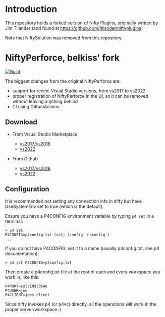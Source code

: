 Introduction
============

This repository holds a forked version of Nifty Plugins, originally written by Jim Tilander (and found at https://github.com/jtilander/niftyplugins)

Note that NiftySolution was removed from this repository.

NiftyPerforce, belkiss' fork
============================

[![Build](https://github.com/belkiss/niftyplugins/actions/workflows/build-and-publish.yml/badge.svg)](https://github.com/belkiss/niftyplugins/actions/workflows/build-and-publish.yml)

The biggest changes from the original NiftyPerforce are:
  * support for recent Visual Studio versions, from vs2017 to vs2022
  * proper registration of NiftyPerforce in the UI, so it can be removed without leaving anything behind
  * CI using GithubActions

Download
--------

* From Visual Studio Marketplace
  - [vs2017/vs2019](https://marketplace.visualstudio.com/items?itemName=belkiss.NiftyPerforceLegacyBelkissFork)
  - [vs2022](https://marketplace.visualstudio.com/items?itemName=belkiss.NiftyPerforceBelkissFork)

* From Github
  - [vs2017/vs2019](https://github.com/belkiss/niftyplugins/releases/latest/download/NiftyPerforceLegacy.vsix)
  - [vs2022](https://github.com/belkiss/niftyplugins/releases/latest/download/NiftyPerforce.vsix)

Configuration
-------------

It is recommended not setting any connection info in nifty but have UseSystemEnv set to true (which is the default).

Ensure you have a P4CONFIG environment variable by typing `p4 set` in a terminal:

```
> p4 set
P4CONFIG=p4config.txt (set) (config 'noconfig')
...
```

If you do not have P4CONFIG, set it to a name (usually p4config.txt, see p4 documentation):

```
> p4 set P4CONFIG=p4config.txt
```

Then create a p4config.txt file at the root of each and every workspace you work in, like this:

```
P4PORT=ssl:ida:3548
P4USER=joe
P4CLIENT=joes_client
```

Since nifty invokes p4 (or p4vc) directly, all the operations will work in the proper server/workspace :)
